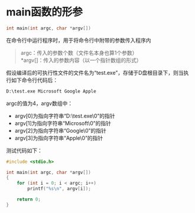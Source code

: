 # main函数的形参

```c
int main(int argc, char *argv[])
```

在命令行中运行程序时，用于将命令行中附带的参数传入程序内

> argc：传入的参数个数（文件名本身也算1个参数）  
> *argv[]：传入的参数内容（以一个指针数组的形式）

假设编译后的可执行性文件的文件名为“test.exe”，存储于D盘根目录下，则当执行如下命令行代码后：

```cmd
D:\test.exe Microsoft Google Apple
```

argc的值为4，argv数组中：
* argv[0]为指向字符串“D:\test.exe\0”的指针
* argv[1]为指向字符串“Microsoft\0”的指针
* argv[2]为指向字符串“Google\0”的指针
* argv[3]为指向字符串“Apple\0”的指针

测试代码如下：

```c
#include <stdio.h>

int main(int argc, char *argv[])
{
    for (int i = 0; i < argc; i++)
        printf("%s\n", argv[i]);

    return 0;
}
```
